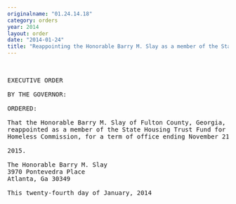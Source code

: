 ```yaml
---
originalname: "01.24.14.18"
category: orders
year: 2014
layout: order
date: "2014-01-24"
title: "Reappointing the Honorable Barry M. Slay as a member of the State Housing Trust Fund for the Homeless Commission"
---
```

<pre>
 

EXECUTIVE ORDER

BY THE GOVERNOR:

ORDERED:

That the Honorable Barry M. Slay of Fulton County, Georgia, is
reappointed as a member of the State Housing Trust Fund for the
Homeless Commission, for a term of office ending November 21,

2015.

The Honorable Barry M. Slay
3970 Pontevedra Place
Atlanta, Ga 30349

This twenty-fourth day of January, 2014

 

</pre>
